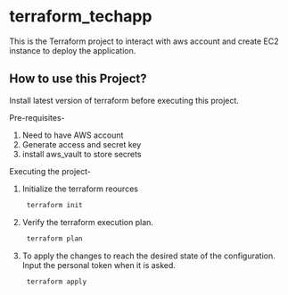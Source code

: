 # terraform_techapp

This is the Terraform project to interact with aws account and create EC2 instance to deploy the application.

## How to use this Project?

Install latest version of terraform before executing this project.

Pre-requisites-

1. Need to have AWS account
2. Generate access and secret key
3. install aws_vault to store secrets

Executing the project-

1. Initialize the terraform reources
   ```bash
    terraform init
    ```
2. Verify the terraform execution plan.
   ```bash
    terraform plan
    ```
3. To apply the changes to reach the desired state of the configuration. Input the personal token when it is asked.

   ```bash
    terraform apply
    ```
